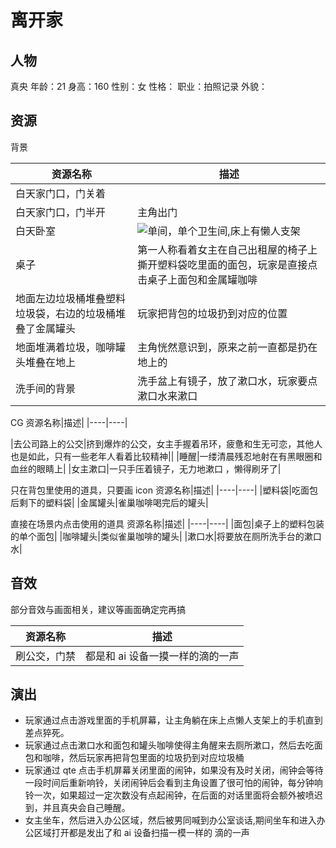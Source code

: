# 离开家

## 人物

真央
年龄：21
身高：160
性别：女
性格：
职业：拍照记录
外貌：

## 资源

背景

资源名称|描述|
|----|----|
|白天家门口，门关着||
|白天家门口，门半开|主角出门|
|白天卧室|![单间](../参考图/%E5%AE%B6/%E6%88%BF%E9%97%B4.webp)，单个卫生间,床上有懒人支架|
|桌子|第一人称看着女主在自己出租屋的椅子上撕开塑料袋吃里面的面包，玩家是直接点击桌子上面包和金属罐咖啡|
|地面左边垃圾桶堆叠塑料垃圾袋，右边的垃圾桶堆叠了金属罐头|玩家把背包的垃圾扔到对应的位置|
|地面堆满着垃圾，咖啡罐头堆叠在地上|主角恍然意识到，原来之前一直都是扔在地上的|
|洗手间的背景|洗手盆上有镜子，放了漱口水，玩家要点漱口水来漱口|

CG
资源名称|描述|
|----|----|

|去公司路上的公交|挤到爆炸的公交，女主手握着吊环，疲惫和生无可恋，其他人也是如此，只有一些老年人看着比较精神||
|睡醒|一缕清晨残忍地射在有黑眼圈和血丝的眼睛上|
|女主漱口|一只手压着镜子，无力地漱口 ，懒得刷牙了|

只在背包里使用的道具，只要画 icon
资源名称|描述|
|----|----|
|塑料袋|吃面包后剩下的塑料袋|
|金属罐头|雀巢咖啡喝完后的罐头|

直接在场景内点击使用的道具
资源名称|描述|
|----|----|
|面包|桌子上的塑料包装的单个面包|
|咖啡罐头|类似雀巢咖啡的罐头|
|漱口水|将要放在厕所洗手台的漱口水|

## 音效

部分音效与画面相关，建议等画面确定完再搞

资源名称|描述|
|----|----|
|刷公交，门禁|都是和 ai 设备一摸一样的滴的一声|

## 演出

- 玩家通过点击游戏里面的手机屏幕，让主角躺在床上点懒人支架上的手机直到差点猝死。
- 玩家通过点击漱口水和面包和罐头咖啡使得主角醒来去厕所漱口，然后去吃面包和咖啡，然后玩家再把背包里面的垃圾扔到对应垃圾桶
- 玩家通过 qte 点击手机屏幕关闭里面的闹钟，如果没有及时关闭，闹钟会等待一段时间后重新响铃，关闭闹钟后会看到主角设置了很可怕的闹钟，每分钟响铃一次，如果超过一定次数没有点起闹钟，在后面的对话里面将会额外被喷迟到，并且真央会自己睡醒。
- 女主坐车，然后进入办公区域，然后被男同喊到办公室谈话,期间坐车和进入办公区域打开都是发出了和 ai 设备扫描一模一样的 滴的一声
